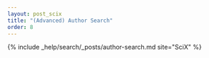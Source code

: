 ```yaml
---
layout: post_scix
title: "(Advanced) Author Search"
order: 8
---
```


{% include _help/search/_posts/author-search.md site="SciX" %}
